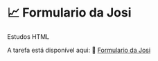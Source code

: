 # 📈 Formulario da Josi

Estudos HTML

A tarefa está disponível aqui: 🔗 [Formulario da Josi](https://josiellestechleinn.github.io/formularioHTML/)